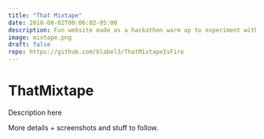 ```yaml
---
title: "That Mixtape"
date: 2018-08-02T00:06:02-05:00
description: Fun website made as a hackathon warm up to experiment with web animations and touch interactions. 
image: mixtape.png
draft: false
repo: https://github.com/blabel3/ThatMixtapeIsFire
---
```


# ThatMixtape

Description here

More details + screenshots and stuff to follow. 